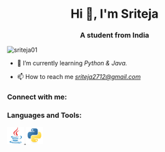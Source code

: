 <h1 align="center">Hi 👋, I'm Sriteja</h1>
<h3 align="center">A student from India</h3>

<p align="left"> <img src="https://komarev.com/ghpvc/?username=sriteja01&label=Profile%20views&color=000000&style=flat-square" alt="sriteja01" /> </p>

- 🌱 I’m currently learning *Python & Java.*

- 📫 How to reach me *sriteja2712@gmail.com*



<h3 align="left">Connect with me:</h3>
<p align="left">
</p>

<h3 align="left">Languages and Tools:</h3>
<p align="left"> <a href="https://www.java.com" target="_blank" rel="noreferrer"> <img src="https://raw.githubusercontent.com/devicons/devicon/master/icons/java/java-original.svg" alt="java" width="40" height="40"/> </a> <a href="https://www.python.org" target="_blank" rel="noreferrer"> <img src="https://raw.githubusercontent.com/devicons/devicon/master/icons/python/python-original.svg" alt="python" width="40" height="40"/> </a> </p>
